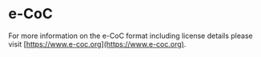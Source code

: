 # e-CoC

For more information on the e-CoC format including license details please visit [https://www.e-coc.org](https://www.e-coc.org).
